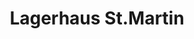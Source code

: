 ---
title: "Lagerhaus St.Martin"
url: /st-martin-im-muehlkreis/lagerhaus-st-martin-2/
shop: Baumarkt
---